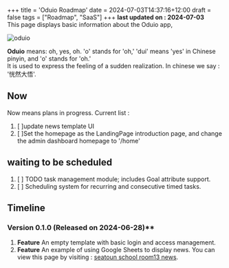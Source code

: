 +++
title = 'Oduio Roadmap'
date = 2024-07-03T14:37:16+12:00
draft = false
tags = ["Roadmap", "SaaS"]
+++
**last updated on : 2024-07-03**  
This page displays basic information about the Oduio app,   

![oduio](/images/2024070401_oduio.webp)

**Oduio** means: oh, yes, oh. 'o' stands for 'oh,' 'dui' means 'yes' in Chinese pinyin, and 'o' stands for 'oh.'  
It is used to express the feeling of a sudden realization. In chinese we say : '恍然大悟'.

## Now 
Now means plans in progress. Current list :  
1. [ ]update news template UI  
2. [ ]Set the homepage as the LandingPage introduction page, and change the admin dashboard homepage to '/home'

## waiting to be scheduled
1. [ ] TODO task management module; includes Goal attribute support.
2. [ ] Scheduling system for recurring and consecutive timed tasks.

## Timeline

### Version 0.1.0 (Released on 2024-06-28)**
1. **Feature** An empty template with basic login and access management.  
2. **Feature** An example of using Google Sheets to display news. You can view this page by visiting : [seatoun school room13 news](https://oduio.vercel.app/news/seatounschoolroom13).